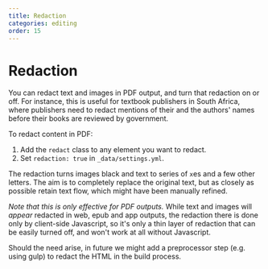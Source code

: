 ```yaml
---
title: Redaction
categories: editing
order: 15
---
```


# Redaction

You can redact text and images in PDF output, and turn that redaction on or off. For instance, this is useful for textbook publishers in South Africa, where publishers need to redact mentions of their and the authors' names before their books are reviewed by government.

To redact content in PDF:

1. Add the `redact` class to any element you want to redact.
2. Set `redaction: true` in `_data/settings.yml`.

The redaction turns images black and text to series of `x`es and a few other letters. The aim is to completely replace the original text, but as closely as possible retain text flow, which might have been manually refined.

*Note that this is only effective for PDF outputs.* While text and images will *appear* redacted in web, epub and app outputs, the redaction there is done only by client-side Javascript, so it's only a thin layer of redaction that can be easily turned off, and won't work at all without Javascript.

Should the need arise, in future we might add a preprocessor step (e.g. using gulp) to redact the HTML in the build process.

